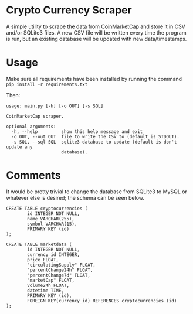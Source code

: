 # Crypto Currency Scraper

A simple utility to scrape the data from [CoinMarketCap](https://coinmarketcap.com) and store it in CSV and/or SQLite3 files.  A new CSV file will be written every time the program is run, but an existing database will be updated with new data/timestamps.

# Usage
Make sure all requirements have been installed by running the command `pip install -r requirements.txt`

Then:

```
usage: main.py [-h] [-o OUT] [-s SQL]

CoinMarketCap scraper.

optional arguments:
  -h, --help         show this help message and exit
  -o OUT, --out OUT  file to write the CSV to (default is STDOUT).
  -s SQL, --sql SQL  sqlite3 database to update (default is don't update any
                     database).
```

# Comments

It would be pretty trivial to change the database from SQLite3 to MySQL or whatever else is desired; the schema can be seen below.

```
CREATE TABLE cryptocurrencies (
        id INTEGER NOT NULL,
        name VARCHAR(255),
        symbol VARCHAR(15),
        PRIMARY KEY (id)
);

CREATE TABLE marketdata (
        id INTEGER NOT NULL,
        currency_id INTEGER,
        price FLOAT,
        "circulatingSupply" FLOAT,
        "percentChange24h" FLOAT,
        "percentChange7d" FLOAT,
        "marketCap" FLOAT,
        volume24h FLOAT,
        datetime TIME,
        PRIMARY KEY (id),
        FOREIGN KEY(currency_id) REFERENCES cryptocurrencies (id)
);
```
